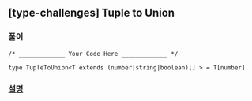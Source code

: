 ## [type-challenges] Tuple to Union

### 풀이

```
/* _____________ Your Code Here _____________ */

type TupleToUnion<T extends (number|string|boolean)[] > = T[number]
```

### [설명](https://pottatt0.tistory.com/entry/type-challenges-Tuple-to-Union)
